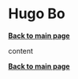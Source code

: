 # Hugo Bo
**[Back to main page](https://lazyfoxstudio.github.io/Project-2/)**

content

**[Back to main page](https://lazyfoxstudio.github.io/Project-2/)**